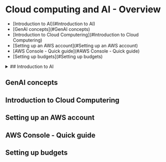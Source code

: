 # Cloud computing and AI - Overview
- [Introduction to AI](#Introduction to AI)
- [GenAI concepts](#GenAI concepts)
- [Introduction to Cloud Computering](#Introduction to Cloud Computering)
- [Setting up an AWS account](#Setting up an AWS account)
- [AWS Console - Quick guide](#AWS Console - Quick guide)
- [Setting up budgets](#Setting up budgets)

<details>

<summary> ## Introduction to AI </summary>

 ### What is AI?

 ### How does it work?

 ### A History of AI

 ### When to use AI?

 ### Real world examples of AI

 ### How AI is used today
 
</details>



## GenAI concepts

## Introduction to Cloud Computering

## Setting up an AWS account

## AWS Console - Quick guide

## Setting up budgets
